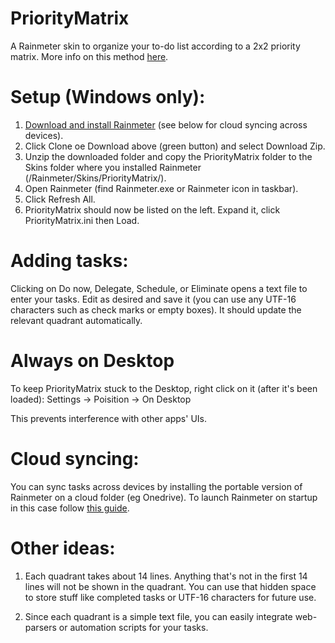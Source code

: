 # PriorityMatrix
A Rainmeter skin to organize your to-do list according to a 2x2 priority matrix. More info on this method [here](https://en.wikipedia.org/wiki/Time_management#The_Eisenhower_Method).

# Setup (Windows only):
1. [Download and install Rainmeter](https://www.rainmeter.net) (see below for cloud syncing across devices).
2. Click Clone oe Download above (green button) and select Download Zip.
3. Unzip the downloaded folder and copy the PriorityMatrix folder to the Skins folder where you installed Rainmeter (/Rainmeter/Skins/PriorityMatrix/).
4. Open Rainmeter (find Rainmeter.exe or Rainmeter icon in taskbar).
5. Click Refresh All.
6. PriorityMatrix should now be listed on the left. Expand it, click PriorityMatrix.ini then Load.

# Adding tasks:
Clicking on Do now, Delegate, Schedule, or Eliminate opens a text file to enter your tasks. Edit as desired and save it (you can use any UTF-16 characters such as check marks or empty boxes). It should update the relevant quadrant automatically. 

# Always on Desktop
To keep PriorityMatrix stuck to the Desktop, right click on it (after it's been loaded): Settings -> Poisition -> On Desktop

This prevents interference with other apps' UIs.

# Cloud syncing:
You can sync tasks across devices by installing the portable version of Rainmeter on a cloud folder (eg Onedrive). To launch Rainmeter on startup in this case follow [this guide](https://www.howtogeek.com/208224/how-to-add-programs-files-and-folders-to-system-startup-in-windows-8.1).

# Other ideas:
1. Each quadrant takes about 14 lines. Anything that's not in the first 14 lines will not be shown in the quadrant. You can use that hidden space to store stuff like completed tasks or UTF-16 characters for future use.

2. Since each quadrant is a simple text file, you can easily integrate web-parsers or automation scripts for your tasks.
